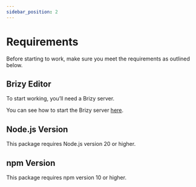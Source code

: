 ```yaml
---
sidebar_position: 2
---
```


# Requirements

Before starting to work, make sure you meet the requirements as outlined below.

## Brizy Editor

To start working, you’ll need a Brizy server.

You can see how to start the Brizy server [here](https://github.com/EasyBrizy/Brizy-Local-Editor/blob/master/packages/core/docs/cdn.MD).

## Node.js Version

This package requires Node.js version 20 or higher.

## npm Version

This package requires npm version 10 or higher.

